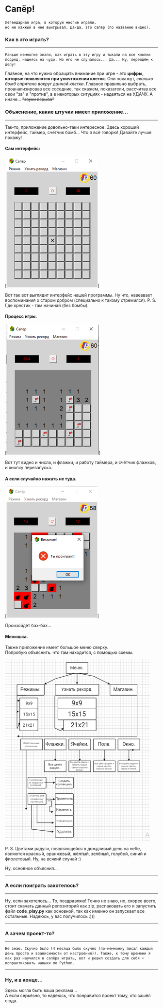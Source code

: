 # Сапёр!

    Легендарная игра, в которую многие играли,
    но не кахжый в неё выигрывал. Да-да, это сапёр (по названию видно).

### Как в это играть?
---

    Раньше немногие знали, как играть в эту игру и тыкали на все кнопки подряд, надеясь на чудо. Но его не случалось... Да... Ну, перейдём к делу!

Главное, на что нужно обращать внимание при игре - это **цифры, которые появляются при уничтожении клеток**. Они покажут, *сколько бомб спрятано вокруг данной клетки*. Главное правильно выбрать, проанализировав все соседние, так скажем, показатели, рассчитав все свои "за" и "против", а в некоторых ситуциях - надеяться на УДАЧУ. А иначе... ~~"звуки взрыва"~~

### Объяснение, какие штучки имеет приложение...
---

Так-то, приложение довольно-таки интересное. Здесь хороший интерфейс, таймер, счётчик бомб... Что я всё говорю! Давайте лучше покажу!

#### Сам интерфейс:

[![](/image/for_use_in_readme/foto_game.png)]

Вот так вот выглядит интерфейс нашей программы. Ну что, навеввает воспоминания о старом добром (специально к такому стремился). P. S. Где крестик - там начинай (без бомбы).

#### Процесс игры.

[![](/image/for_use_in_readme/active_game.png)]

Вот тут видно и числа, и флажки, и работу таймера, и счётчик флажков, и кнопку перезапуска.

#### А если случайно нажать не туда.

[![](/image/for_use_in_readme/game_over.png)]

Произойдёт бах-бах...

#### Менюшка.

Также приложение имеет большое меню сверху.\
Попробую объяснить. что там находится, с помощью схемы.

![](/image/for_use_in_readme/scheme_menu.png)

P. S. Цветами радуги, появляющейся в дождливый день на небе, являются красный, оранжевый, жёлтый, зелёный, голубой, синий и фиолетовый. Ну, на всякий случай :)                              

Ну, основное объяснил...

---
### А если поиграть захотелось?
---

Ну, если захотелось... То, поздравляю! Точно не знаю, но, скорее всего, стоит скачать данный репозиторий как zip, распаковать его и запустить файл **code_play.py** как основной, так как именно он запускает все остальные. Надеюсь, у вас получилось :)))

---
### А зачем проект-то?
---

    Не знаю. Скучно было (4 месяца было скучно (по-немножку писал каждый день просто и взависимости от настроения)). Также, к тому времени я как раз научился в сапёра играть, вот и решил создать для себя + попрактиковать навыки по Python.

---
### Ну, и в конце...
Здесь могла быть ваша реклама...\
А если серьёзно, то надеюсь, что понравится проект тому, кто зашёл сюда.
